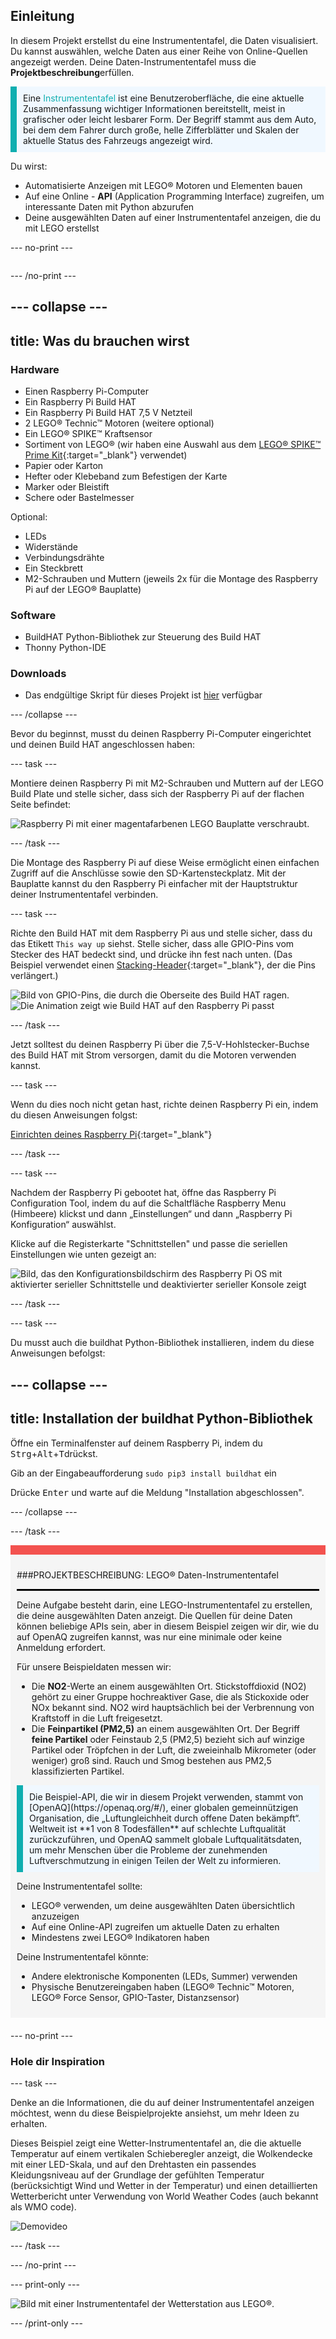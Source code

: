 ## Einleitung

In diesem Projekt erstellst du eine Instrumententafel, die Daten visualisiert. Du kannst auswählen, welche Daten aus einer Reihe von Online-Quellen angezeigt werden. Deine Daten-Instrumententafel muss die **Projektbeschreibung**erfüllen.

<p style="border-left: solid; border-width:10px; border-color: #0faeb0; background-color: aliceblue; padding: 10px;">
Eine <span style="color: #0faeb0">Instrumententafel</span> ist eine Benutzeroberfläche, die eine aktuelle Zusammenfassung wichtiger Informationen bereitstellt, meist in grafischer oder leicht lesbarer Form. Der Begriff stammt aus dem Auto, bei dem dem Fahrer durch große, helle Zifferblätter und Skalen der aktuelle Status des Fahrzeugs angezeigt wird.</p>

Du wirst:
+ Automatisierte Anzeigen mit LEGO® Motoren und Elementen bauen
+ Auf eine Online - **API** (Application Programming Interface) zugreifen, um interessante Daten mit Python abzurufen
+ Deine ausgewählten Daten auf einer Instrumententafel anzeigen, die du mit LEGO erstellst

--- no-print ---

<div style="display: flex; flex-wrap: wrap">
<div style="flex-basis: 200px; flex-grow: 1">

--- /no-print ---


--- collapse ---
---
title: Was du brauchen wirst
---
### Hardware

+ Einen Raspberry Pi-Computer
+ Ein Raspberry Pi Build HAT
+ Ein Raspberry Pi Build HAT 7,5 V Netzteil
+ 2 LEGO® Technic™ Motoren (weitere optional)
+ Ein LEGO® SPIKE™ Kraftsensor
+ Sortiment von LEGO® (wir haben eine Auswahl aus dem [LEGO® SPIKE™ Prime Kit](https://education.lego.com/en-gb/product/spike-prime){:target="_blank"} verwendet)
+ Papier oder Karton
+ Hefter oder Klebeband zum Befestigen der Karte
+ Marker oder Bleistift
+ Schere oder Bastelmesser

Optional:
+ LEDs
+ Widerstände
+ Verbindungsdrähte
+ Ein Steckbrett
+ M2-Schrauben und Muttern (jeweils 2x für die Montage des Raspberry Pi auf der LEGO® Bauplatte)

### Software

+ BuildHAT Python-Bibliothek zur Steuerung des Build HAT
+ Thonny Python-IDE

### Downloads

+ Das endgültige Skript für dieses Projekt ist [hier]((https://rpf.io/p/de-DE/lego-data-dash-go){:target="_blank"}) verfügbar

--- /collapse ---

Bevor du beginnst, musst du deinen Raspberry Pi-Computer eingerichtet und deinen Build HAT angeschlossen haben:

--- task ---

Montiere deinen Raspberry Pi mit M2-Schrauben und Muttern auf der LEGO Build Plate und stelle sicher, dass sich der Raspberry Pi auf der flachen Seite befindet:

 ![Raspberry Pi mit einer magentafarbenen LEGO Bauplatte verschraubt.](images/build_11.jpg)

--- /task ---

Die Montage des Raspberry Pi auf diese Weise ermöglicht einen einfachen Zugriff auf die Anschlüsse sowie den SD-Kartensteckplatz. Mit der Bauplatte kannst du den Raspberry Pi einfacher mit der Hauptstruktur deiner Instrumententafel verbinden.

--- task ---

Richte den Build HAT mit dem Raspberry Pi aus und stelle sicher, dass du das Etikett `This way up` siehst. Stelle sicher, dass alle GPIO-Pins vom Stecker des HAT bedeckt sind, und drücke ihn fest nach unten. (Das Beispiel verwendet einen [Stacking-Header](https://www.adafruit.com/product/2223){:target="_blank"}, der die Pins verlängert.)

![Bild von GPIO-Pins, die durch die Oberseite des Build HAT ragen.](images/build_15.jpg) ![Die Animation zeigt wie Build HAT auf den Raspberry Pi passt](images/haton.gif)

--- /task ---

Jetzt solltest du deinen Raspberry Pi über die 7,5-V-Hohlstecker-Buchse des Build HAT mit Strom versorgen, damit du die Motoren verwenden kannst.

--- task ---

Wenn du dies noch nicht getan hast, richte deinen Raspberry Pi ein, indem du diesen Anweisungen folgst:

[Einrichten deines Raspberry Pi](https://projects.raspberrypi.org/de-DE/projects/raspberry-pi-setting-up){:target="_blank"}

--- /task ---

--- task ---

Nachdem der Raspberry Pi gebootet hat, öffne das Raspberry Pi Configuration Tool, indem du auf die Schaltfläche Raspberry Menu (Himbeere) klickst und dann „Einstellungen“ und dann „Raspberry Pi Konfiguration“ auswählst.

Klicke auf die Registerkarte "Schnittstellen" und passe die seriellen Einstellungen wie unten gezeigt an:

![Bild, das den Konfigurationsbildschirm des Raspberry Pi OS mit aktivierter serieller Schnittstelle und deaktivierter serieller Konsole zeigt](images/configshot.jpg)

--- /task ---

--- task ---

Du musst auch die buildhat Python-Bibliothek installieren, indem du diese Anweisungen befolgst:

--- collapse ---
---
title: Installation der buildhat Python-Bibliothek
---

Öffne ein Terminalfenster auf deinem Raspberry Pi, indem du <kbd>Strg</kbd>+<kbd>Alt</kbd>+<kbd>T</kbd>drückst.

Gib an der Eingabeaufforderung `sudo pip3 install buildhat` ein

Drücke <kbd>Enter</kbd> und warte auf die Meldung "Installation abgeschlossen".

--- /collapse ---

--- /task ---


<div style="border-top: 15px solid #f3524f; background-color: whitesmoke; margin-bottom: 20px; padding: 10px;">

###PROJEKTBESCHREIBUNG: LEGO® Daten-Instrumententafel
<hr style="border-top: 2px solid black;">

Deine Aufgabe besteht darin, eine LEGO-Instrumententafel zu erstellen, die deine ausgewählten Daten anzeigt. Die Quellen für deine Daten können beliebige APIs sein, aber in diesem Beispiel zeigen wir dir, wie du auf OpenAQ zugreifen kannst, was nur eine minimale oder keine Anmeldung erfordert. 

Für unsere Beispieldaten messen wir:
+ Die **NO2**-Werte an einem ausgewählten Ort. Stickstoffdioxid (NO2) gehört zu einer Gruppe hochreaktiver Gase, die als Stickoxide oder NOx bekannt sind. NO2 wird hauptsächlich bei der Verbrennung von Kraftstoff in die Luft freigesetzt.
+ Die **Feinpartikel (PM2,5)** an einem ausgewählten Ort. Der Begriff **feine Partikel** oder Feinstaub 2,5 (PM2,5) bezieht sich auf winzige Partikel oder Tröpfchen in der Luft, die zweieinhalb Mikrometer (oder weniger) groß sind. Rauch und Smog bestehen aus PM2,5 klassifizierten Partikel.


<p style="border-left: solid; border-width:10px; border-color: #0faeb0; background-color: aliceblue; padding: 10px;">Die Beispiel-API, die wir in diesem Projekt verwenden, stammt von [OpenAQ](https://openaq.org/#/), einer globalen gemeinnützigen Organisation, die „Luftungleichheit durch offene Daten bekämpft“. Weltweit ist **1 von 8 Todesfällen** auf schlechte Luftqualität zurückzuführen, und OpenAQ sammelt globale Luftqualitätsdaten, um mehr Menschen über die Probleme der zunehmenden Luftverschmutzung in einigen Teilen der Welt zu informieren. </p>


Deine Instrumententafel sollte:
+ LEGO® verwenden, um deine ausgewählten Daten übersichtlich anzuzeigen
+ Auf eine Online-API zugreifen um aktuelle Daten zu erhalten
+ Mindestens zwei LEGO® Indikatoren haben

Deine Instrumententafel könnte:
+ Andere elektronische Komponenten (LEDs, Summer) verwenden
+ Physische Benutzereingaben haben (LEGO® Technic™ Motoren, LEGO® Force Sensor, GPIO-Taster, Distanzsensor)
  
</div>

--- no-print ---

### Hole dir Inspiration

--- task ---

Denke an die Informationen, die du auf deiner Instrumententafel anzeigen möchtest, wenn du diese Beispielprojekte ansiehst, um mehr Ideen zu erhalten.

Dieses Beispiel zeigt eine Wetter-Instrumententafel an, die die aktuelle Temperatur auf einem vertikalen Schieberegler anzeigt, die Wolkendecke mit einer LED-Skala, und auf den Drehtasten ein passendes Kleidungsniveau auf der Grundlage der gefühlten Temperatur (berücksichtigt Wind und Wetter in der Temperatur) und einen detaillierten Wetterbericht unter Verwendung von World Weather Codes (auch bekannt als WMO code).

![Demovideo](images/weather-dash.gif)

--- /task ---

--- /no-print ---

--- print-only ---

![Bild mit einer Instrumententafel der Wetterstation aus LEGO®.](images/example-dash.jpg)

--- /print-only ---



